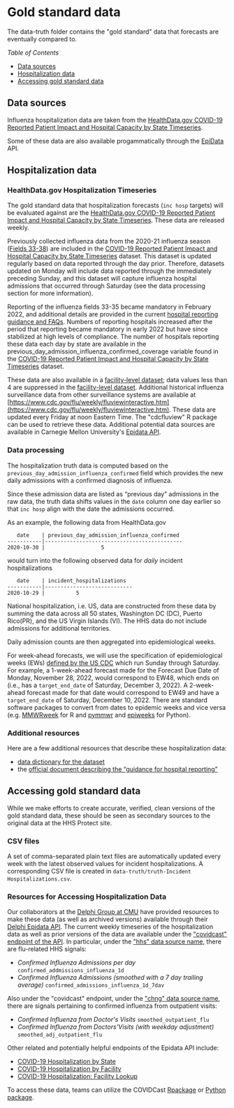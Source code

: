 # Gold standard data 

The data-truth folder contains the "gold standard" data that forecasts 
are eventually compared to. 

*Table of Contents*

-   [Data sources](#data-sources)
-   [Hospitalization data](#hospitalization-data)
-   [Accessing gold standard data](#accessing-gold-standard-data)


Data sources
----------------------

Influenza hospitalization data are taken from the [HealthData.gov COVID-19 Reported Patient Impact and Hospital Capacity by State Timeseries](https://healthdata.gov/Hospital/COVID-19-Reported-Patient-Impact-and-Hospital-Capa/g62h-syeh).


Some of these data are also available progammatically through the [EpiData](https://cmu-delphi.github.io/delphi-epidata/) API. 


Hospitalization data
------------

### HealthData.gov Hospitalization Timeseries

The gold standard data that hospitalization forecasts (`inc hosp` targets) will
be evaluated against are the [HealthData.gov COVID-19 Reported Patient
Impact and Hospital Capacity by State
Timeseries](https://healthdata.gov/Hospital/COVID-19-Reported-Patient-Impact-and-Hospital-Capa/g62h-syeh).
These data are released weekly.


Previously collected influenza data from the 2020-21 influenza season ([Fields 33-38](https://www.hhs.gov/sites/default/files/covid-19-faqs-hospitals-hospital-laboratory-acute-care-facility-data-reporting.pdf)) are included in the [COVID-19 Reported Patient Impact and Hospital Capacity by State Timeseries](https://healthdata.gov/Hospital/COVID-19-Reported-Patient-Impact-and-Hospital-Capa/g62h-syeh) dataset. This dataset is updated regularly based on data reported through the day prior. Therefore, datasets updated on Monday will include data reported through the immediately preceding Sunday, and this dataset will capture influenza hospital admissions that occurred through Saturday (see the data processing section for more information).

Reporting of the influenza fields 33-35 became mandatory in February 2022, and additional details are provided in the current [hospital reporting guidance and FAQs](https://www.hhs.gov/sites/default/files/covid-19-faqs-hospitals-hospital-laboratory-acute-care-facility-data-reporting.pdf). Numbers of reporting hospitals increased after the period that reporting became mandatory in early 2022 but have since stabilized at high levels of compliance.  The number of hospitals reporting these data each day by state are available in the previous_day_admission_influenza_confirmed_coverage variable found in the [COVID-19 Reported Patient Impact and Hospital Capacity by State Timeseries](https://healthdata.gov/Hospital/COVID-19-Reported-Patient-Impact-and-Hospital-Capa/g62h-syeh) dataset. 

These data are also available in a [facility-level dataset](https://healthdata.gov/Hospital/COVID-19-Reported-Patient-Impact-and-Hospital-Capa/anag-cw7u); data values less than 4 are suppressed in the [facility-level dataset](https://healthdata.gov/Hospital/COVID-19-Reported-Patient-Impact-and-Hospital-Capa/anag-cw7u). Additional historical influenza surveillance data from other surveillance systems are available at [https://www.cdc.gov/flu/weekly/fluviewinteractive.htm](https://www.cdc.gov/flu/weekly/fluviewinteractive.htm). These data are updated every Friday at noon Eastern Time. The "cdcfluview" R package can be used to retrieve these data. Additional potential data sources are available in Carnegie Mellon University's [Epidata API](https://delphi.cmu.edu/).




### Data processing

The hospitalization truth data is computed based on the `previous_day_admission_influenza_confirmed`
field which provides the new daily admissions with a confirmed diagnosis of influenza.

Since these admission data are listed as “previous day” admissions in
the raw data, the truth data shifts values in the `date` column one day
earlier so that `inc hosp` align with the date the admissions occurred.

As an example, the following data from HealthData.gov

       date    | previous_day_admission_influenza_confirmed 
    -----------|--------------------------------------------
    2020-10-30 |                  5                         

would turn into the following observed data for *daily* incident
hospitalizations

       date    | incident_hospitalizations
    -----------|----------------------------
    2020-10-29 |          5               

National hospitalization, i.e. US, data are constructed from these data
by summing the data across all 50 states, Washington DC (DC), Puerto
Rico(PR), and the US Virgin Islands (VI). The HHS data do not include
admissions for additional territories.

Daily admission counts are then aggregated into epidemiological weeks. 

For week-ahead forecasts, we will use the specification of
epidemiological weeks (EWs) [defined by the US
CDC](https://wwwn.cdc.gov/nndss/document/MMWR_Week_overview.pdf) which
run Sunday through Saturday. For example, a 1-week-ahead forecast made for the Forecast Due Date of Monday, November 28, 2022, would correspond to EW48, which ends on (i.e., has a `target_end_date` of Saturday, December 3, 2022). A 2-week-ahead forecast made for that date would correspond to EW49 and have a `target_end_date` of Saturday, December 10, 2022. There are standard software packages to convert from dates to epidemic weeks and vice versa (e.g. [MMWRweek](https://cran.r-project.org/web/packages/MMWRweek/) for R and [pymmwr](https://pypi.org/project/pymmwr/) and [epiweeks](https://pypi.org/project/epiweeks/) for Python).


### Additional resources

Here are a few additional resources that describe these hospitalization
data:

-   [data dictionary for the
    dataset](https://healthdata.gov/Hospital/COVID-19-Reported-Patient-Impact-and-Hospital-Capa/g62h-syeh)
-   the [official document describing the “guidance for hospital
    reporting”](https://www.hhs.gov/sites/default/files/covid-19-faqs-hospitals-hospital-laboratory-acute-care-facility-data-reporting.pdf)


Accessing gold standard data
----------
While we make efforts to create accurate, verified, clean versions of the gold standard data, these should be seen as secondary sources to the original data at the HHS Protect site.

### CSV files
A set of comma-separated plain text files are automatically updated every week with the latest observed values for incident hospitalizations. A corresponding CSV file is created in `data-truth/truth-Incident Hospitalizations.csv`.


### Resources for Accessing Hospitalization Data

Our collaborators at the [Delphi Group at
CMU](https://delphi.cmu.edu/) have provided resources to make these data (as well as archived versions) available through their [Delphi Epidata
API](https://cmu-delphi.github.io/delphi-epidata/api/README.html).
The current weekly timeseries of the hospitalization data as well as
prior versions of the data are available under the ["covidcast"
endpoint of the
API](https://cmu-delphi.github.io/delphi-epidata/api/covidcast.html). In particular, under the ["hhs" data source name](https://cmu-delphi.github.io/delphi-epidata/api/covidcast-signals/hhs.html), there are flu-related HHS signals:

- *Confirmed Influenza Admissions per day* `confirmed_addmissions_influenza_1d`
- *Confirmed Influenza Admissions (smoothed with a 7 day trailing average)* `confirmed_admissions_influenza_1d_7dav`

Also under the "covidcast" endpoint, under the ["chng" data source name](https://cmu-delphi.github.io/delphi-epidata/api/covidcast-signals/chng.html), there are signals pertaining to confirmed influenza from outpatient visits:

- *Confirmed Influenza from Doctor's Visits* `smoothed_outpatient_flu`
- *Confirmed Influenza from Doctors'Visits (with weekday adjustment)* `smoothed_adj_outpatient_flu`

Other related and potentially helpful endpoints of the Epidata API include:
- [COVID-19 Hospitalization by State](https://cmu-delphi.github.io/delphi-epidata/api/covid_hosp.html)
- [COVID-19 Hospitalization by Facility](https://cmu-delphi.github.io/delphi-epidata/api/covid_hosp_facility.html)
- [COVID-19 Hospitalization:  Facility Lookup](https://cmu-delphi.github.io/delphi-epidata/api/covid_hosp_facility_lookup.html)

To access these data, teams can utilize the COVIDCast [Rpackage](https://cmu-delphi.github.io/covidcast/covidcastR/) or [Python package](https://cmu-delphi.github.io/covidcast/covidcast-py/html/).



